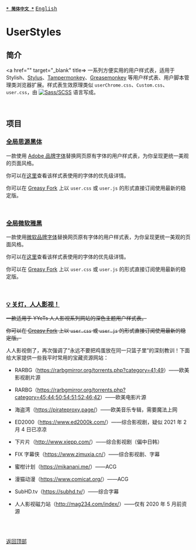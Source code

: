 [<kbd>**`* 简体中文 *`**</kbd>](https://github.com/francis-zhao/userstyles#readme "读我")
[<kbd>English</kbd>](https://github.com/francis-zhao/userstyles/blob/master/README.en.md "Readme")

# UserStyles

## 简介
<a href="" target="_blank" title=></a>
一系列方便实用的用户样式表，适用于 Stylish、<a href="http://add0n.com/stylus.html" target="_blank" title="Stylus">Stylus</a>、<a href="https://www.tampermonkey.net/" target="_blank" title="Tampermonkey">Tampermonkey</a>、<a href="https://www.greasespot.net/" target="_blank" title="Greasemonkey">Greasemonkey</a> 等用户样式表、用户脚本管理类浏览器扩展。样式表生效原理类似 `userChrome.css`、`Custom.css`、`user.css`，由 [![Sass/SCSS](https://img.shields.io/github/languages/top/francis-zhao/userstyles?style=flat-square)](https://sass-lang.com/ "Sass: Syntactically Awesome Style Sheets") 语言写成。

<br>

## 项目

### [全局思源黑体](https://github.com/francis-zhao/userstyles/blob/master/src/scss/global-font-adobe.user.scss)

一款使用 [Adobe 品牌字体](https://github.com/francis-zhao/userstyles/blob/master/docs/字体清单.md#adobe_fonts)替换网页原有字体的用户样式表，为你呈现更统一美观的页面风格。

你可以在[这里](https://github.com/francis-zhao/userstyles/blob/master/docs/字体栈优先级.md#adobe_fonts)查看该样式表使用的字体的优先级详情。

你可以在 <a href="https://greasyfork.org/scripts/419362" target="_blank" title="Greasy Fork">Greasy Fork</a> 上以 `user.css` 或 `user.js` 的形式直接订阅使用最新的稳定版。

<br>

### [全局微软雅黑](https://github.com/francis-zhao/userstyles/blob/master/src/scss/global-font-microsoft.user.scss)

一款使用[微软品牌字体](https://github.com/francis-zhao/userstyles/blob/master/docs/字体清单.md#msft_fonts)替换网页原有字体的用户样式表，为你呈现更统一美观的页面风格。

你可以在[这里](https://github.com/francis-zhao/userstyles/blob/master/docs/字体栈优先级.md#msft_fonts)查看该样式表使用的字体的优先级详情。

你可以在 <a href="https://greasyfork.org/scripts/419363" target="_blank" title="Greasy Fork">Greasy Fork</a> 上以 `user.css` 或 `user.js` 的形式直接订阅使用最新的稳定版。

<br>

### [💡 关灯，人人影视！](https://github.com/francis-zhao/userstyles/blob/master/src/scss/theme-yyets-dark.user.scss)

<del>一款适用于 YYeTs 人人影视系列网站的深色主题用户样式表。</del>

<del>你可以在 <a href="https://greasyfork.org/scripts/419366" target="_blank" title="Greasy Fork">Greasy Fork</a> 上以 `user.css` 或 `user.js` 的形式直接订阅使用最新的稳定版。</del>

人人影视倒了，再次强调了“永远不要把鸡蛋放在同一只篮子里”的深刻教训！下面给大家提供一些我平时常用的宝藏资源网站：

- RARBG（<a href="https://rarbgmirror.org/torrents.php?category=41;49" target="_blank">https://rarbgmirror.org/torrents.php?category=41;49</a>）——欧美影视剧片源

- RARBG（<a href="https://rarbgmirror.org/torrents.php?category=45;44;50;54;51;52;46;42" target="_blank">https://rarbgmirror.org/torrents.php?category=45;44;50;54;51;52;46;42</a>）——欧美电影片源

- 海盗湾（<a href="https://pirateproxy.page/" target="_blank">https://pirateproxy.page/</a>）——欧美音乐专辑，需要魔法上网

- ED2000（<a href="https://www.ed2000k.com/" target="_blank">https://www.ed2000k.com/</a>）——综合影视剧，疑似 2021 年 2 月 4 日已凉凉

- 下片片（<a href="http://www.xiepp.com/" target="_blank">http://www.xiepp.com/</a>）——综合影视剧（偏中日韩）

- FIX 字幕侠（<a href="https://www.zimuxia.cn/" target="_blank">https://www.zimuxia.cn/</a>）——综合影视剧、字幕

- 蜜柑计划（<a href="https://mikanani.me/" target="_blank">https://mikanani.me/</a>）——ACG

- 漫猫动漫（<a href="https://www.comicat.org/" target="_blank">https://www.comicat.org/</a>）——ACG

- SubHD.tv（<a href="https://subhd.tv/" target="_blank">https://subhd.tv/</a>）——综合字幕

- 人人影视磁力站（<a href="http://mag234.com/index/" target="_blank">http://mag234.com/index/</a>）——仅有 2020 年 5 月前资源

<br>
<br>

[<kbd>返回顶部</kbd>](# "返回顶部")
